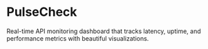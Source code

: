 # PulseCheck
Real-time API monitoring dashboard that tracks latency, uptime, and performance metrics with beautiful visualizations.
